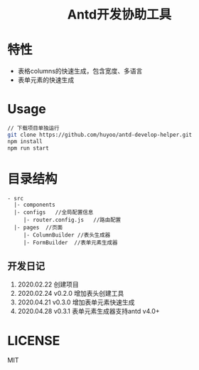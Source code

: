 <h1 align='center'>Antd开发协助工具</h1>
    
# 特性
- 表格columns的快速生成，包含宽度、多语言
- 表单元素的快速生成

# Usage

```sh
// 下载项目单独运行
git clone https://github.com/huyoo/antd-develop-helper.git
npm install 
npm run start
```

# 目录结构
```
- src
  |- components
  |- configs   //全局配置信息
     |- router.config.js   //路由配置
  |- pages  //页面
     |- ColumnBuilder //表头生成器
     |- FormBuilder  //表单元素生成器
```

## 开发日记
1. 2020.02.22 创建项目
2. 2020.02.24 v0.2.0 增加表头创建工具
3. 2020.04.21 v0.3.0 增加表单元素快速生成
3. 2020.04.28 v0.3.1 表单元素生成器支持antd v4.0+


# LICENSE

MIT

